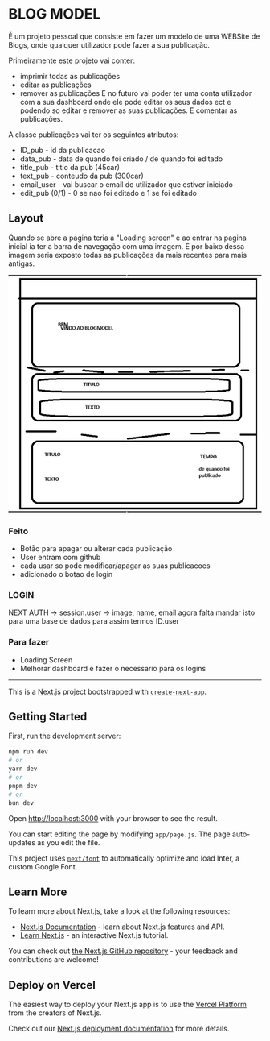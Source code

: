 # BLOG MODEL
É um projeto pessoal que consiste em fazer um modelo de uma WEBSite de Blogs, onde qualquer utilizador pode fazer a sua publicação.

Primeiramente este projeto vai conter:
* imprimir todas as publicações
* editar as publicações
* remover as publicações
E no futuro vai poder ter uma conta utilizador com a sua dashboard onde ele pode editar os seus dados ect e podendo so editar e remover as suas publicações. E comentar as publicações.


A classe publicações vai ter os seguintes atributos:
* ID_pub - id da publicacao
* data_pub - data de quando foi criado / de quando foi editado
* title_pub - titlo da pub (45car)
* text_pub - conteudo da pub (300car)
* email_user - vai buscar o email do utilizador que estiver iniciado 
* edit_pub (0/1) - 0 se nao foi editado e 1 se foi editado 


## Layout

Quando se abre a pagina teria a "Loading screen" e ao entrar na pagina inicial ia ter a barra de navegação com uma imagem.
E por baixo dessa imagem seria exposto todas as publicações da mais recentes para mais antigas. 

![Alt text](./public/image.png)

### Feito
* Botão para apagar ou alterar cada publicação
* User entram com github
* cada usar so pode modificar/apagar as suas publicacoes
* adicionado o botao de login

### LOGIN 
NEXT AUTH -> session.user -> image, name, email
agora falta mandar isto para uma base de dados para assim termos ID.user

### Para fazer
* Loading Screen
* Melhorar dashboard e fazer o necessario para os logins

----

This is a [Next.js](https://nextjs.org/) project bootstrapped with [`create-next-app`](https://github.com/vercel/next.js/tree/canary/packages/create-next-app).

## Getting Started

First, run the development server:

```bash
npm run dev
# or
yarn dev
# or
pnpm dev
# or
bun dev
```

Open [http://localhost:3000](http://localhost:3000) with your browser to see the result.

You can start editing the page by modifying `app/page.js`. The page auto-updates as you edit the file.

This project uses [`next/font`](https://nextjs.org/docs/basic-features/font-optimization) to automatically optimize and load Inter, a custom Google Font.

## Learn More

To learn more about Next.js, take a look at the following resources:

- [Next.js Documentation](https://nextjs.org/docs) - learn about Next.js features and API.
- [Learn Next.js](https://nextjs.org/learn) - an interactive Next.js tutorial.

You can check out [the Next.js GitHub repository](https://github.com/vercel/next.js/) - your feedback and contributions are welcome!

## Deploy on Vercel

The easiest way to deploy your Next.js app is to use the [Vercel Platform](https://vercel.com/new?utm_medium=default-template&filter=next.js&utm_source=create-next-app&utm_campaign=create-next-app-readme) from the creators of Next.js.

Check out our [Next.js deployment documentation](https://nextjs.org/docs/deployment) for more details.
